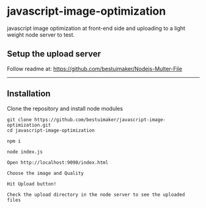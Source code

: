 # javascript-image-optimization
javascript image optimization at front-end side and uploading to a light weight node server to test.

## Setup the upload server
Follow readme at:
https://github.com/bestuimaker/Nodejs-Multer-File


------------------------------------------
## Installation

Clone the repository and install node modules
```
git clone https://github.com/bestuimaker/javascript-image-optimization.git
cd javascript-image-optimization

npm i

node index.js

Open http://localhost:9090/index.html

Choose the image and Quality

Hit Upload button!

Check the upload directory in the node server to see the uploaded files
```

